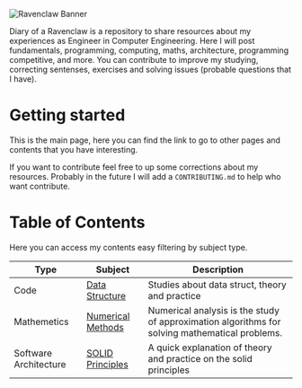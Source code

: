 ![Ravenclaw Banner](https://user-images.githubusercontent.com/43411893/225737790-6bf21ba5-536e-449f-9f9f-aa7a80ee9f26.png)

Diary of a Ravenclaw is a repository to share resources about my experiences as Engineer in Computer Engineering. Here I will post fundamentals, programming, computing, maths, architecture, programming competitive, and more. You can contribute to improve my studying, correcting sentenses, exercises and solving issues (probable questions that I have).

# Getting started

This is the main page, here you can find the link to go to other pages and contents that you have interesting.

If you want to contribute feel free to up some corrections about my resources. Probably in the future I will add a `CONTRIBUTING.md` to help who want contribute.

# Table of Contents

Here you can access my contents easy filtering by subject type.

| Type                  | Subject                                                      | Description                                                  |
| --------------------- | ------------------------------------------------------------ | ------------------------------------------------------------ |
| Code                  | [Data Structure](./Resources/Code/Data-Structure/)           | Studies about data struct, theory and practice               |
| Mathemetics           | [Numerical Methods](./Resources/Mathematics/Numerical-Methods) | Numerical analysis is the study of approximation algorithms for solving mathematical problems. |
| Software Architecture | [SOLID Principles](./Resources/Software-Architecture/Principles/SOLID/) | A quick explanation of theory and practice on the solid principles |
